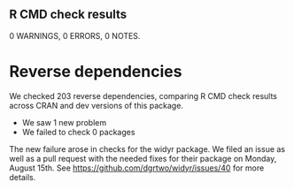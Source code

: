 ## R CMD check results

0 WARNINGS, 0 ERRORS, 0 NOTES.

# Reverse dependencies

We checked 203 reverse dependencies, comparing R CMD check results across CRAN and dev versions of this package.

 * We saw 1 new problem
 * We failed to check 0 packages

The new failure arose in checks for the widyr package. We filed an issue as well as a pull request with the needed fixes for their package on Monday, August 15th. See https://github.com/dgrtwo/widyr/issues/40 for more details.
